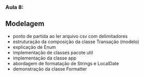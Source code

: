 ### Aula 8:

## Modelagem
- ponto de partida ao ler arquivo csv com delimitadores
- estruturação da composição da classe Transação (modelo)
- explicação de Enum
- implementação de classes pacote util
- implementação da classe app
- abordagem de formatação de Strings e LocalDate
- demonstração da classe Formatter